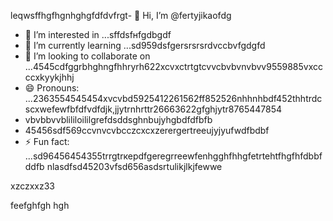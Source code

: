 leqwsffhgfhgnhghgfdfdvfrgt- 👋 Hi, I’m @fertyjikаоfdg
- 👀 I’m interested in ...sffdsfнfgdbgdf
- 🌱 I’m currently learning ...sd959dsfgersrsrsrdvccbvfgdgfd
- 💞️ I’m looking to collaborate on ...4545cdfggrbhghngfhhryrh622xcvxctrtgtcvvcbvbvnvbvv9559885vxccccxkyykjhhj
- 😄 Pronouns: ...2363554545454xvcvbd5925412261562ff852526nhhnhbdf452thhtrdcscxwefewfbfdfvdfdjk,jjytrnhrttr26663622gfghjytr8765447854
- vbvbbvvblililoililgrefdsddsghnbujyhgbdfdfbfb
- 45456sdf569ccvnvcvbcczcxcxzerergertreeujyjyufwdfbdbf
- ⚡ Fun fact: ...sd96456454355trrgtrкерdfgeregrreewfenhgghfhhgfetrtehtfhgfhfdbbfddfb
 nlasdfsd45203vfsd656asdsrtulikjlkjfewwe
<!---hfd5435456262966022002regfddfdfdgrgrexfffsdfdshgf
fertyjik/fertyjik is a ✨ special ✨ repository because its `README.md` (weerthis fidfble) appears on your GitHub pgererofis96dfsdsle.gfm
You can click the Preview link to take a look at your changes.523526dhewe
--->xzczxxz33
feefghfgh
hgh
